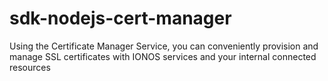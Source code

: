 # sdk-nodejs-cert-manager
Using the Certificate Manager Service, you can conveniently provision and manage SSL certificates with IONOS services and your internal connected resources
